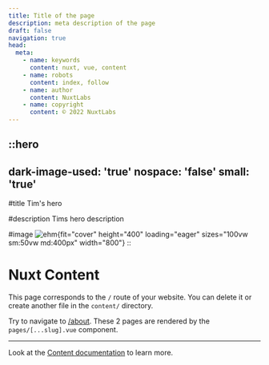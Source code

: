 ```yaml
---
title: Title of the page
description: meta description of the page
draft: false
navigation: true
head:
  meta:
    - name: keywords
      content: nuxt, vue, content
    - name: robots
      content: index, follow
    - name: author
      content: NuxtLabs
    - name: copyright
      content: © 2022 NuxtLabs
---
```


::hero
---
dark-image-used: 'true'
nospace: 'false'
small: 'true'
---
#title
Tim's hero

#description
Tims hero description

#image
![ehm](/baker-decorator.png){fit="cover" height="400" loading="eager" sizes="100vw sm:50vw md:400px" width="800"}
::

# Nuxt Content

This page corresponds to the `/` route of your website. You can delete it or create another file in the `content/` directory.

Try to navigate to [/about](/about). These 2 pages are rendered by the `pages/[...slug].vue` component.

---

Look at the [Content documentation](https://content.nuxtjs.org/) to learn more.
